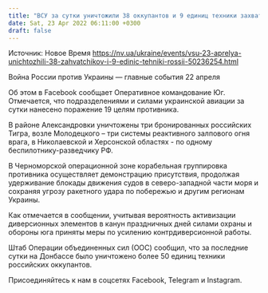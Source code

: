 ```yaml
---
title: "ВСУ за сутки уничтожили 38 оккупантов и 9 единиц техники захватчиков на юге"
date: Sat, 23 Apr 2022 06:11:00 +0300
draft: false
---
```

Источник: Новое Время https://nv.ua/ukraine/events/vsu-23-aprelya-unichtozhili-38-zahvatchikov-i-9-edinic-tehniki-rossii-50236254.html


 Война России против Украины — главные события 22 апреля

Об этом в Facebook сообщает Оперативное командование Юг. Отмечается, что подразделениями и силами украинской авиации за сутки нанесено поражение 19 целям противника.

В районе Александровки уничтожены три бронированных российских Тигра, возле Молодецкого – три системы реактивного залпового огня врага, в Николаевской и Херсонской областях - по одному беспилотнику-разведчику РФ.

В Черноморской операционной зоне корабельная группировка противника осуществляет демонстрацию присутствия, продолжая удерживание блокады движения судов в северо-западной части моря и сохраняя угрозу ракетного удара по побережью и другим регионам Украины.

Как отмечается в сообщении, учитывая вероятность активизации диверсионных элементов в канун праздничных дней силами охраны и обороны юга приняты меры по усилению контрдиверсионной работы.

Штаб Операции объединенных сил (ООС) сообщил, что за последние сутки на Донбассе было уничтожено более 50 единиц техники российских оккупантов.

Присоединяйтесь к нам в соцсетях Facebook, Telegram и Instagram.

